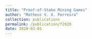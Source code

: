 ```yaml
---
title: "Proof-of-Stake Mining Games"
author: "Matheus V. X. Ferreira"
collection: publications
permalink: /publication/f2020
date: 2020-03-01
---
```

